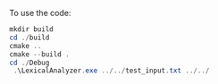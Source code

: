 To use the code:

```powershell
mkdir build
cd ./build
cmake ..
cmake --build .
cd ./Debug
 .\LexicalAnalyzer.exe ../../test_input.txt ../../
```
